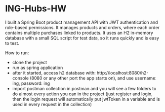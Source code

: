 # ING-Hubs-HW

I built a Spring Boot product management API with JWT authentication and role-based permissions. It manages products and orders, where each order contains multiple purchases linked to products. It uses an H2 in-memory database with a small SQL script for test data, so it runs quickly and is easy to test.

How to run:
- clone the project
- run as spring application
- after it started, access h2 database with: http://localhost:8080/h2-console (8080 or any other port the app starts on), and use username: ing, password: ing
- import postman collection in postman and you will see a few folders to do almost every action you can in the project (just register and login, then the login request will automatically put jwtToken in a variable and is used in every request in the collection)

